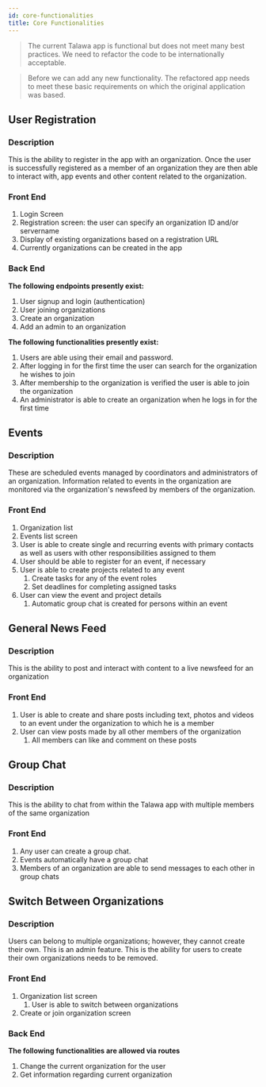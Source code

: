 ```yaml
---
id: core-functionalities
title: Core Functionalities
---
```


> The current Talawa app is functional but does not meet many best practices. We need to refactor the code to be internationally acceptable.

> Before we can add any new functionality. The refactored app needs to meet these basic requirements on which the original application was based.

## User Registration

### Description

This is the ability to register in the app with an organization. Once the user is successfully registered as a member of an organization they are then able to interact with, app events and other content related to the organization.

### Front End

1. Login Screen
2. Registration screen: the user can specify an organization ID and/or servername
3. Display of existing organizations based on a registration URL
4. Currently organizations can be created in the app

### Back End

**The following endpoints presently exist:**

1. User signup and login (authentication)
2. User joining organizations
3. Create an organization
4. Add an admin to an organization

**The following functionalities presently exist:**

1. Users are able using their email and password.
2. After logging in for the first time the user can search for the organization he wishes to join
3. After membership to the organization is verified the user is able to join the organization
4. An administrator is able to create an organization when he logs in for the first time

## Events

### Description

These are scheduled events managed by coordinators and administrators of an organization. Information related to events in the organization are monitored via the organization's newsfeed by members of the organization.

### Front End

1. Organization list
2. Events list screen
3. User is able to create single and recurring events with primary contacts as well as users with other responsibilities assigned to them
4. User should be able to register for an event, if necessary
5. User is able to create projects related to any event
   1. Create tasks for any of the event roles
   2. Set deadlines for completing assigned tasks
6. User can view the event and project details
   1. Automatic group chat is created for persons within an event

## General News Feed

### Description

This is the ability to post and interact with content to a live newsfeed for an organization

### Front End

1. User is able to create and share posts including text, photos and videos to an event under the organization to which he is a member
2. User can view posts made by all other members of the organization
   1. All members can like and comment on these posts

## Group Chat

### Description

This is the ability to chat from within the Talawa app with multiple members of the same organization

### Front End

1. Any user can create a group chat.
2. Events automatically have a group chat
3. Members of an organization are able to send messages to each other in group chats

## Switch Between Organizations

### Description

Users can belong to multiple organizations; however, they cannot create their own. This is an admin feature. This is the ability for users to create their own organizations needs to be removed.

### Front End

1. Organization list screen
   1. User is able to switch between organizations
2. Create or join organization screen

### Back End

**The following functionalities are allowed via routes**

1. Change the current organization for the user
2. Get information regarding current organization
